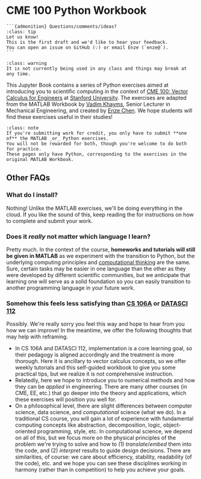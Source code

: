 # CME 100 Python Workbook 

````{margin}
```{admonition} Questions/comments/ideas?
:class: tip
Let us know!
This is the first draft and we'd like to hear your feedback.
You can open an issue on GitHub (💡) or email Enze (`enze@`).
```
````

```{admonition} This book is a work in progress
:class: warning
It is not currently being used in any class and things may break at any time.
```

This Jupyter Book contains a series of Python exercises aimed at introducing you to scientific computing in the context of [CME 100: Vector Calculus for Engineers](https://explorecourses.stanford.edu/search?q=cme100+vector) at [Stanford University](https://www.stanford.edu/).
The exercises are adapted from the MATLAB Workbook by [Vadim Khayms](https://icme.stanford.edu/people/vadim-khayms), Senior Lecturer in Mechanical Engineering, and created by [Enze Chen](https://mse.stanford.edu/people/enze-chen).
We hope students will find these exercises useful in their studies!


```{admonition} Important note for students
:class: note
If you're submitting work for credit, you only have to submit **one of** the MATLAB _or_ Python exercises.
You will not be rewarded for both, though you're welcome to do both for practice.
These pages only have Python, corresponding to the exercises in the original MATLAB Workbook.
```


## Other FAQs

### What do I install?

Nothing! Unlike the MATLAB exercises, we'll be doing everything in the cloud. 
If you like the sound of this, keep reading the [](workbook/0_usage.ipynb) for instructions on how to complete and submit your work.


### Does it _really_ not matter which language I learn?

Pretty much. 
In the context of the course, **homeworks and tutorials will still be given in MATLAB** as we experiment with the transition to Python, but the underlying computing principles and [computational thinking](https://en.wikipedia.org/wiki/Computational_thinking) are the same.
Sure, certain tasks may be easier in one language than the other as they were developed by different scientific communities, but we anticipate that learning one will serve as a solid foundation so you can easily transition to another programming language in your future work.


### Somehow this feels less satisfying than [CS 106A](https://web.stanford.edu/class/cs106a/) or [DATASCI 112](https://web.stanford.edu/class/datasci112/)

Possibly.
We're really sorry you feel this way and hope to hear from you how we can improve!
In the meantime, we offer the following thoughts that may help with reframing.
- In CS 106A and DATASCI 112, implementation is a core learning goal, so their pedagogy is aligned accordingly and the treatment is more thorough.
Here it is ancillary to vector calculus concepts, so we offer weekly tutorials and this self-guided workbook to give you some practical tips, but we realize it is not comprehensive instruction.
- Relatedly, here we hope to introduce you to numerical methods and how they can be _applied_ in engineering.
There are many other courses (in CME, EE, etc.) that go deeper into the theory and applications, which these exercises will position you well for.
- On a philosophical level, there are slight differences between computer science, data science, and _computational_ science (what we do).
In a traditional CS course, you will gain a lot of experience with fundamental computing concepts like abstraction, decomposition, logic, object-oriented programming, style, etc.
In computational science, we depend on all of this, but we focus more on the physical principles of the problem we're trying to solve and how to (1) _translate_/_embed_ them into the code, and (2) _interpret_ results to guide design decisions.
There are similarities, of course: we care about efficiency, stability, readability (of the code), etc. and we hope you can see these disciplines working in harmony (rather than in competition) to help you achieve your goals.



<!-- ## Table of contents

```{tableofcontents}
``` -->
